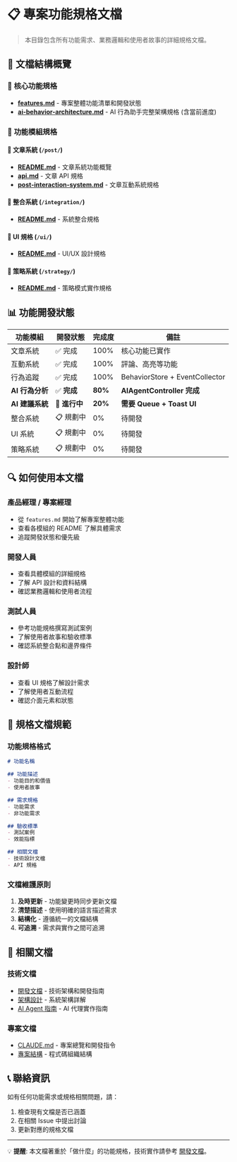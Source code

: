 # 📋 專案功能規格文檔

> 本目錄包含所有功能需求、業務邏輯和使用者故事的詳細規格文檔。

## 🎯 文檔結構概覽

### 📄 **核心功能規格**
- **[features.md](./features.md)** - 專案整體功能清單和開發狀態
- **[ai-behavior-architecture.md](./ai-behavior-architecture.md)** - AI 行為助手完整架構規格 (含當前進度)

### 📁 **功能模組規格**

#### 🔖 **文章系統** (`/post/`)
- **[README.md](./post/README.md)** - 文章系統功能概覽
- **[api.md](./post/api.md)** - 文章 API 規格
- **[post-interaction-system.md](./post/post-interaction-system.md)** - 文章互動系統規格

#### 🔌 **整合系統** (`/integration/`)
- **[README.md](./integration/README.md)** - 系統整合規格

#### 🎨 **UI 規格** (`/ui/`)
- **[README.md](./ui/README.md)** - UI/UX 設計規格

#### 🎪 **策略系統** (`/strategy/`)
- **[README.md](./strategy/README.md)** - 策略模式實作規格

## 📊 **功能開發狀態**

| 功能模組 | 開發狀態 | 完成度 | 備註 |
|---------|---------|--------|------|
| 文章系統 | ✅ 完成 | 100% | 核心功能已實作 |
| 互動系統 | ✅ 完成 | 100% | 評論、高亮等功能 |
| 行為追蹤 | ✅ 完成 | 100% | BehaviorStore + EventCollector |
| **AI 行為分析** | ✅ **完成** | **80%** | **AIAgentController 完成** |
| **AI 建議系統** | 🚧 **進行中** | **20%** | **需要 Queue + Toast UI** |
| 整合系統 | 📋 規劃中 | 0% | 待開發 |
| UI 系統 | 📋 規劃中 | 0% | 待開發 |
| 策略系統 | 📋 規劃中 | 0% | 待開發 |

## 🔍 **如何使用本文檔**

### **產品經理 / 專案經理**
- 從 `features.md` 開始了解專案整體功能
- 查看各模組的 README 了解具體需求
- 追蹤開發狀態和優先級

### **開發人員**
- 查看具體模組的詳細規格
- 了解 API 設計和資料結構
- 確認業務邏輯和使用者流程

### **測試人員**
- 參考功能規格撰寫測試案例
- 了解使用者故事和驗收標準
- 確認系統整合點和邊界條件

### **設計師**
- 查看 UI 規格了解設計需求
- 了解使用者互動流程
- 確認介面元素和狀態

## 📝 **規格文檔規範**

### **功能規格格式**
```markdown
# 功能名稱

## 功能描述
- 功能目的和價值
- 使用者故事

## 需求規格
- 功能需求
- 非功能需求

## 驗收標準
- 測試案例
- 效能指標

## 相關文檔
- 技術設計文檔
- API 規格
```

### **文檔維護原則**
1. **及時更新** - 功能變更時同步更新文檔
2. **清楚描述** - 使用明確的語言描述需求
3. **結構化** - 遵循統一的文檔結構
4. **可追溯** - 需求與實作之間可追溯

## 🔗 **相關文檔**

### **技術文檔**
- [開發文檔](../dev/README.md) - 技術架構和開發指南
- [架構設計](../dev/architecture.md) - 系統架構詳解
- [AI Agent 指南](../dev/ai-agent-guide.md) - AI 代理實作指南

### **專案文檔**
- [CLAUDE.md](../../CLAUDE.md) - 專案總覽和開發指令
- [專案結構](../dev/project-structure.md) - 程式碼組織結構

## 📞 **聯絡資訊**

如有任何功能需求或規格相關問題，請：
1. 檢查現有文檔是否已涵蓋
2. 在相關 Issue 中提出討論
3. 更新對應的規格文檔

---

💡 **提醒**: 本文檔著重於「做什麼」的功能規格，技術實作請參考 [開發文檔](../dev/README.md)。